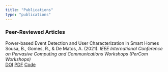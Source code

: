 ```yaml
---
title: "Publications"
type: "publications"
---
```


### Peer-Reviewed Articles

<div class="paper-entry">
  <div class="paper-title">Power-based Event Detection and User Characterization in Smart Homes</div>
  <div class="paper-meta">Sousa, B., Gomes, R., & De Matos, A. (2021). <em>IEEE International Conference on Pervasive Computing and Communications Workshops (PerCom Workshops)</em></div>
  <div class="paper-links">
    <a href="https://ieeexplore.ieee.org/document/9476337" target="_blank">DOI</a>
    <a href="#">PDF</a>
    <a href="#">Code</a>
  </div>
</div>
